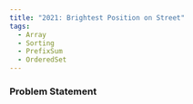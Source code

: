 ```yaml
---
title: "2021: Brightest Position on Street"
tags:
  - Array
  - Sorting
  - PrefixSum
  - OrderedSet
---
```

### Problem Statement

